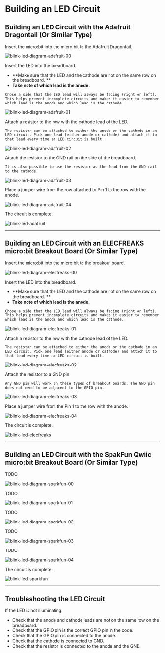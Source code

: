 # Building an LED Circuit



## Building an LED Circuit with the Adafruit Dragontail (Or Similar Type)

Insert the micro:bit into the micro:bit to the Adafruit Dragontail.

![blink-led-diagram-adafruit-00](assets/blink-led-diagram-adafruit-00.png)

Insert the LED into the breadboard. 

- **Make sure that the LED and the cathode are not on the same row on the breadboard. **
- **Take note of which lead is the anode.**

```{tip}
Chose a side that the LED lead will always be facing (right or left). This helps prevent incomplete circuits and makes it easier to remember which lead is the anode and which lead is the cathode. 
```



![blink-led-diagram-adafruit-01](assets/blink-led-diagram-adafruit-01.png)

Attach a resistor to the row with the cathode lead of the LED.

```{note}
The resistor can be attached to either the anode or the cathode in an LED circuit. Pick one lead (either anode or cathode) and attach it to that lead every time an LED circuit is built. 
```



![blink-led-diagram-adafruit-02](assets/blink-led-diagram-adafruit-02.png)

Attach the resistor to the GND rail on the side of the breadboard.

```{note}
It is also possible to use the resistor as the lead from the GND rail to the cathode.
```



![blink-led-diagram-adafruit-03](assets/blink-led-diagram-adafruit-03.png)

Place a jumper wire from the row attached to Pin 1 to the row with the anode.

![blink-led-diagram-adafruit-04](assets/blink-led-diagram-adafruit-04.png)

The circuit is complete.

![blink-led-adafruit](assets/blink-led-adafruit.png)

---

## Building an LED Circuit with an ELECFREAKS micro:bit Breakout Board (Or Similar Type)

Insert the micro:bit into the micro:bit to the breakout board.

![blink-led-diagram-elecfreaks-00](assets/blink-led-diagram-elecfreaks-00.png)

Insert the LED into the breadboard. 

- **Make sure that the LED and the cathode are not on the same row on the breadboard. **
- **Take note of which lead is the anode.**

```{tip}
Chose a side that the LED lead will always be facing (right or left). This helps prevent incomplete circuits and makes it easier to remember which lead is the anode and which lead is the cathode. 
```



![blink-led-diagram-elecfreaks-01](assets/blink-led-diagram-elecfreaks-01.png)

Attach a resistor to the row with the cathode lead of the LED.

```{note}
The resistor can be attached to either the anode or the cathode in an LED circuit. Pick one lead (either anode or cathode) and attach it to that lead every time an LED circuit is built. 
```

![blink-led-diagram-elecfreaks-02](assets/blink-led-diagram-elecfreaks-02.png)

Attach the resistor to a GND pin.

```{note}
Any GND pin will work on these types of breakout boards. The GND pin does not need to be adjacent to the GPIO pin.
```



![blink-led-diagram-elecfreaks-03](assets/blink-led-diagram-elecfreaks-03.png)

Place a jumper wire from the Pin 1 to the row with the anode.

![blink-led-diagram-elecfreaks-04](assets/blink-led-diagram-elecfreaks-04.png)

The circuit is complete.

![blink-led-elecfreaks](assets/blink-led-elecfreaks.png)

---

## Building an LED Circuit with the SpakFun Qwiic micro:bit Breakout Board (Or Similar Type)

TODO

![blink-led-diagram-sparkfun-00](assets/blink-led-diagram-sparkfun-00.png)

TODO

![blink-led-diagram-sparkfun-01](assets/blink-led-diagram-sparkfun-01.png)

TODO

![blink-led-diagram-sparkfun-02](assets/blink-led-diagram-sparkfun-02.png)

TODO

![blink-led-diagram-sparkfun-03](assets/blink-led-diagram-sparkfun-03.png)

TODO

![blink-led-diagram-sparkfun-04](assets/blink-led-diagram-sparkfun-04.png)

The circuit is complete.

![blink-led-sparkfun](assets/blink-led-sparkfun.png)

---

## Troubleshooting the LED Circuit

If the LED is not illuminating:

- Check that the anode and cathode leads are not on the same row on the breadboard.
- Check that the GPIO pin is the correct GPIO pin in the code.
- Check that the GPIO pin is connected to the anode.
- Check that the cathode is connected to GND.
- Check that the resistor is connected to the anode and the GND. 

